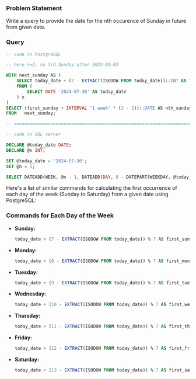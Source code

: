 ### Problem Statement

Write a query to provide the date for the nth occurence of Sunday in future from given date.

### Query

```sql
-- code in PostgreSQL

-- here n=3, so 3rd Sunday after 2022-01-03

WITH next_sunday AS (
    SELECT today_date + (7 - EXTRACT(ISODOW FROM today_date))::INT AS first_sunday
    FROM (
        SELECT DATE '2024-07-30' AS today_date
    ) x
)
SELECT (first_sunday + INTERVAL '1 week' * (3 - 1))::DATE AS nth_sunday
FROM   next_sunday;

-- ====================================================================

-- code in SQL server

DECLARE @today_date DATE;
DECLARE @n INT;

SET @today_date = '2024-07-30';
SET @n = 3;                      

SELECT DATEADD(WEEK, @n - 1, DATEADD(DAY, 8 - DATEPART(WEEKDAY, @today_date), @today_date));
```

Here's a list of similar commands for calculating the first occurrence of each day of the week (Sunday to Saturday) from a given date using PostgreSQL:

### Commands for Each Day of the Week

- **Sunday:**
  ```sql
  today_date + (7 - EXTRACT(ISODOW FROM today_date)) % 7 AS first_sunday
  ```

- **Monday:**
  ```sql
  today_date + (8 - EXTRACT(ISODOW FROM today_date)) % 7 AS first_monday
  ```

- **Tuesday:**
  ```sql
  today_date + (9 - EXTRACT(ISODOW FROM today_date)) % 7 AS first_tuesday
  ```

- **Wednesday:**
  ```sql
  today_date + (10 - EXTRACT(ISODOW FROM today_date)) % 7 AS first_wednesday
  ```

- **Thursday:**
  ```sql
  today_date + (11 - EXTRACT(ISODOW FROM today_date)) % 7 AS first_thursday
  ```

- **Friday:**
  ```sql
  today_date + (12 - EXTRACT(ISODOW FROM today_date)) % 7 AS first_friday
  ```

- **Saturday:**
  ```sql
  today_date + (13 - EXTRACT(ISODOW FROM today_date)) % 7 AS first_saturday
  ```
